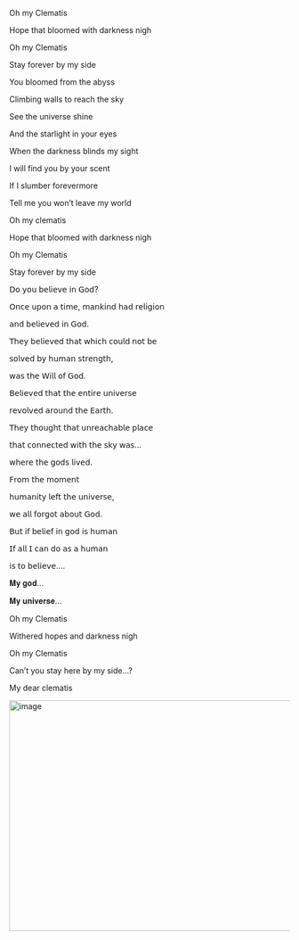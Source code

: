 Oh my Clematis

Hope that bloomed with darkness nigh

Oh my Clematis

Stay forever by my side


You bloomed from the abyss

Climbing walls to reach the sky

See the universe shine

And the starlight in your eyes

When the darkness blinds my sight

I will find you by your scent

If I slumber forevermore

Tell me you won’t leave my world


Oh my clematis

Hope that bloomed with darkness nigh

Oh my Clematis


Stay forever by my side


𝖣𝗈 𝗒𝗈𝗎 𝖻𝖾𝗅𝗂𝖾𝗏𝖾 𝗂𝗇 𝖦𝗈𝖽?

𝖮𝗇𝖼𝖾 𝗎𝗉𝗈𝗇 𝖺 𝗍𝗂𝗆𝖾, 𝗆𝖺𝗇𝗄𝗂𝗇𝖽 𝗁𝖺𝖽 𝗋𝖾𝗅𝗂𝗀𝗂𝗈𝗇 

𝖺𝗇𝖽 𝖻𝖾𝗅𝗂𝖾𝗏𝖾𝖽 𝗂𝗇 𝖦𝗈𝖽. 

𝖳𝗁𝖾𝗒 𝖻𝖾𝗅𝗂𝖾𝗏𝖾𝖽 𝗍𝗁𝖺𝗍 𝗐𝗁𝗂𝖼𝗁 𝖼𝗈𝗎𝗅𝖽 𝗇𝗈𝗍 𝖻𝖾 

𝗌𝗈𝗅𝗏𝖾𝖽 𝖻𝗒 𝗁𝗎𝗆𝖺𝗇 𝗌𝗍𝗋𝖾𝗇𝗀𝗍𝗁,  

𝗐𝖺𝗌 𝗍𝗁𝖾 𝖶𝗂𝗅𝗅 𝗈𝖿 𝖦𝗈𝖽. 

𝖡𝖾𝗅𝗂𝖾𝗏𝖾𝖽 𝗍𝗁𝖺𝗍 𝗍𝗁𝖾 𝖾𝗇𝗍𝗂𝗋𝖾 𝗎𝗇𝗂𝗏𝖾𝗋𝗌𝖾 

𝗋𝖾𝗏𝗈𝗅𝗏𝖾𝖽 𝖺𝗋𝗈𝗎𝗇𝖽 𝗍𝗁𝖾 𝖤𝖺𝗋𝗍𝗁.

𝖳𝗁𝖾𝗒 𝗍𝗁𝗈𝗎𝗀𝗁𝗍 𝗍𝗁𝖺𝗍 𝗎𝗇𝗋𝖾𝖺𝖼𝗁𝖺𝖻𝗅𝖾 𝗉𝗅𝖺𝖼𝖾 

𝗍𝗁𝖺𝗍 𝖼𝗈𝗇𝗇𝖾𝖼𝗍𝖾𝖽 𝗐𝗂𝗍𝗁 𝗍𝗁𝖾 𝗌𝗄𝗒 𝗐𝖺𝗌... 

𝗐𝗁𝖾𝗋𝖾 𝗍𝗁𝖾 𝗀𝗈𝖽𝗌 𝗅𝗂𝗏𝖾𝖽.

𝖥𝗋𝗈𝗆 𝗍𝗁𝖾 𝗆𝗈𝗆𝖾𝗇𝗍

𝗁𝗎𝗆𝖺𝗇𝗂𝗍𝗒 𝗅𝖾𝖿𝗍 𝗍𝗁𝖾 𝗎𝗇𝗂𝗏𝖾𝗋𝗌𝖾,  

𝗐𝖾 𝖺𝗅𝗅 𝖿𝗈𝗋𝗀𝗈𝗍 𝖺𝖻𝗈𝗎𝗍 𝖦𝗈𝖽. 

𝖡𝗎𝗍 𝗂𝖿 𝖻𝖾𝗅𝗂𝖾𝖿 𝗂𝗇 𝗀𝗈𝖽 𝗂𝗌 𝗁𝗎𝗆𝖺𝗇 

𝖨𝖿 𝖺𝗅𝗅 𝖨 𝖼𝖺𝗇 𝖽𝗈 𝖺𝗌 𝖺 𝗁𝗎𝗆𝖺𝗇

𝗂𝗌 𝗍𝗈 𝖻𝖾𝗅𝗂𝖾𝗏𝖾….

𝐌𝐲 𝐠𝐨𝐝... 

𝐌𝐲 𝐮𝐧𝐢𝐯𝐞𝐫𝐬𝐞...

Oh my Clematis

Withered hopes and darkness nigh

Oh my Clematis

Can’t you stay here by my side…?



My dear clematis

<img width="736" height="414" alt="image" src="https://github.com/user-attachments/assets/0a7b17b8-0beb-4c94-8978-9e0672dd4840" />

